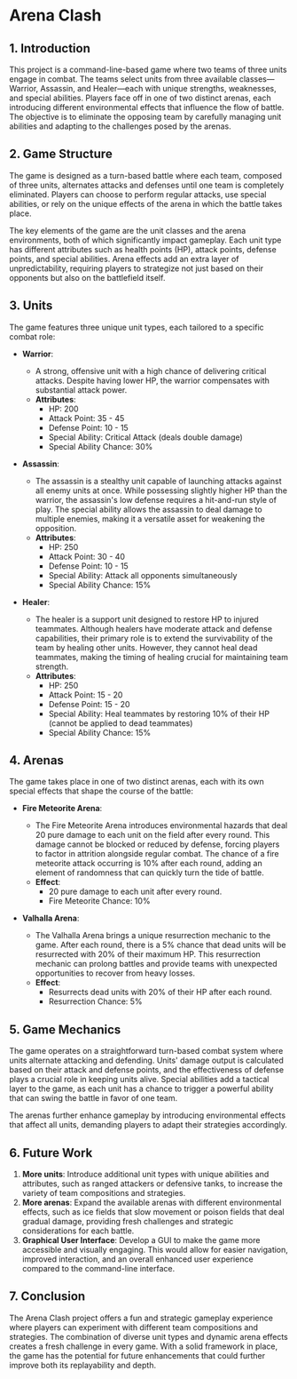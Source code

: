# Arena Clash

## 1. Introduction
This project is a command-line-based game where two teams of three units engage in combat. The teams select units from three available classes—Warrior, Assassin, and Healer—each with unique strengths, weaknesses, and special abilities. Players face off in one of two distinct arenas, each introducing different environmental effects that influence the flow of battle. The objective is to eliminate the opposing team by carefully managing unit abilities and adapting to the challenges posed by the arenas.

## 2. Game Structure
The game is designed as a turn-based battle where each team, composed of three units, alternates attacks and defenses until one team is completely eliminated. Players can choose to perform regular attacks, use special abilities, or rely on the unique effects of the arena in which the battle takes place.

The key elements of the game are the unit classes and the arena environments, both of which significantly impact gameplay. Each unit type has different attributes such as health points (HP), attack points, defense points, and special abilities. Arena effects add an extra layer of unpredictability, requiring players to strategize not just based on their opponents but also on the battlefield itself.

## 3. Units
The game features three unique unit types, each tailored to a specific combat role:

- **Warrior**:
  - A strong, offensive unit with a high chance of delivering critical attacks. Despite having lower HP, the warrior compensates with substantial attack power.
  - **Attributes**:
    - HP: 200
    - Attack Point: 35 - 45
    - Defense Point: 10 - 15
    - Special Ability: Critical Attack (deals double damage)
    - Special Ability Chance: 30%

- **Assassin**:
  - The assassin is a stealthy unit capable of launching attacks against all enemy units at once. While possessing slightly higher HP than the warrior, the assassin's low defense requires a hit-and-run style of play. The special ability allows the assassin to deal damage to multiple enemies, making it a versatile asset for weakening the opposition.
  - **Attributes**:
    - HP: 250
    - Attack Point: 30 - 40
    - Defense Point: 10 - 15
    - Special Ability: Attack all opponents simultaneously
    - Special Ability Chance: 15%

- **Healer**:
  - The healer is a support unit designed to restore HP to injured teammates. Although healers have moderate attack and defense capabilities, their primary role is to extend the survivability of the team by healing other units. However, they cannot heal dead teammates, making the timing of healing crucial for maintaining team strength.
  - **Attributes**:
    - HP: 250
    - Attack Point: 15 - 20
    - Defense Point: 15 - 20
    - Special Ability: Heal teammates by restoring 10% of their HP (cannot be applied to dead teammates)
    - Special Ability Chance: 15%

## 4. Arenas
The game takes place in one of two distinct arenas, each with its own special effects that shape the course of the battle:

- **Fire Meteorite Arena**:
  - The Fire Meteorite Arena introduces environmental hazards that deal 20 pure damage to each unit on the field after every round. This damage cannot be blocked or reduced by defense, forcing players to factor in attrition alongside regular combat. The chance of a fire meteorite attack occurring is 10% after each round, adding an element of randomness that can quickly turn the tide of battle.
  - **Effect**:
    - 20 pure damage to each unit after every round.
    - Fire Meteorite Chance: 10%

- **Valhalla Arena**:
  - The Valhalla Arena brings a unique resurrection mechanic to the game. After each round, there is a 5% chance that dead units will be resurrected with 20% of their maximum HP. This resurrection mechanic can prolong battles and provide teams with unexpected opportunities to recover from heavy losses.
  - **Effect**:
    - Resurrects dead units with 20% of their HP after each round.
    - Resurrection Chance: 5%

## 5. Game Mechanics
The game operates on a straightforward turn-based combat system where units alternate attacking and defending. Units' damage output is calculated based on their attack and defense points, and the effectiveness of defense plays a crucial role in keeping units alive. Special abilities add a tactical layer to the game, as each unit has a chance to trigger a powerful ability that can swing the battle in favor of one team.

The arenas further enhance gameplay by introducing environmental effects that affect all units, demanding players to adapt their strategies accordingly.

## 6. Future Work
1. **More units**: Introduce additional unit types with unique abilities and attributes, such as ranged attackers or defensive tanks, to increase the variety of team compositions and strategies.
2. **More arenas**: Expand the available arenas with different environmental effects, such as ice fields that slow movement or poison fields that deal gradual damage, providing fresh challenges and strategic considerations for each battle.
3. **Graphical User Interface**: Develop a GUI to make the game more accessible and visually engaging. This would allow for easier navigation, improved interaction, and an overall enhanced user experience compared to the command-line interface.

## 7. Conclusion
The Arena Clash project offers a fun and strategic gameplay experience where players can experiment with different team compositions and strategies. The combination of diverse unit types and dynamic arena effects creates a fresh challenge in every game. With a solid framework in place, the game has the potential for future enhancements that could further improve both its replayability and depth.
